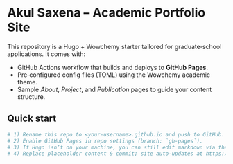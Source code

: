 # Akul Saxena – Academic Portfolio Site

This repository is a Hugo + Wowchemy starter tailored for graduate‑school applications.
It comes with:

* GitHub Actions workflow that builds and deploys to **GitHub Pages**.
* Pre‑configured config files (TOML) using the Wowchemy academic theme.
* Sample *About*, *Project*, and *Publication* pages to guide your content structure.

## Quick start

```bash
# 1) Rename this repo to <your-username>.github.io and push to GitHub.
# 2) Enable GitHub Pages in repo settings (branch: `gh-pages`).
# 3) If Hugo isn’t on your machine, you can still edit markdown via the GitHub UI – CI handles builds.
# 4) Replace placeholder content & commit; site auto‑updates at https://<your-username>.github.io
```
